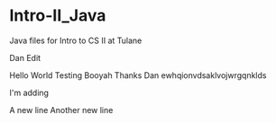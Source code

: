 # Intro-II_Java
Java files for Intro to CS II at Tulane


Dan Edit

Hello World
Testing
Booyah
Thanks Dan
ewhqionvdsaklvojwrgqnklds

I'm adding

A new line
Another new line
